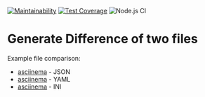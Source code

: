 [![Maintainability](https://api.codeclimate.com/v1/badges/3e27433e2f39f84f3421/maintainability)](https://codeclimate.com/github/patapiks/frontend-project-lvl2/maintainability)
[![Test Coverage](https://api.codeclimate.com/v1/badges/3e27433e2f39f84f3421/test_coverage)](https://codeclimate.com/github/patapiks/frontend-project-lvl2/test_coverage)
![Node.js CI](https://github.com/patapiks/frontend-project-lvl2/workflows/Node.js%20CI/badge.svg)  
# Generate Difference of two files  
  
Example file comparison:  

* [asciinema](https://asciinema.org/a/nQ72eBKg5isITOJm2XhMAWcaN) - JSON  
* [asciinema](https://asciinema.org/a/tG22uzs6bflS3OnQOovPAHkiL) - YAML  
* [asciinema](https://asciinema.org/a/xkSUmBdzaVZhCzNxjlDtMNfw0) - INI  